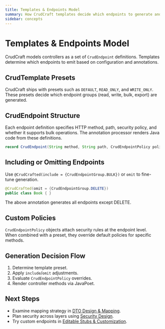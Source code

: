 ```yaml
---
title: Templates & Endpoints Model
summary: How CrudCraft templates decide which endpoints to generate and how to customize them.
sidebar: concepts
---
```


# Templates & Endpoints Model

CrudCraft models controllers as a set of `CrudEndpoint` definitions. Templates determine which endpoints to emit based on configuration and annotations.

## CrudTemplate Presets

CrudCraft ships with presets such as `DEFAULT`, `READ_ONLY`, and `WRITE_ONLY`. These presets decide which endpoint groups (read, write, bulk, export) are generated.

## CrudEndpoint Structure

Each endpoint definition specifies HTTP method, path, security policy, and whether it supports bulk operations. The annotation processor renders Java code from these definitions.

```java
record CrudEndpoint(String method, String path, CrudEndpointPolicy policy) {}
```

## Including or Omitting Endpoints

Use `@CrudCrafted(include = {CrudEndpointGroup.BULK})` or `omit` to fine-tune generation.

```java
@CrudCrafted(omit = {CrudEndpointGroup.DELETE})
public class Book { }
```

The above annotation generates all endpoints except DELETE.

## Custom Policies

`CrudEndpointPolicy` objects attach security rules at the endpoint level. When combined with a preset, they override default policies for specific methods.

## Generation Decision Flow

1. Determine template preset.
2. Apply `include`/`omit` adjustments.
3. Evaluate `CrudEndpointPolicy` overrides.
4. Render controller methods via JavaPoet.

## Next Steps

- Examine mapping strategy in [DTO Design & Mapping](/concepts/dto-mapping.md).
- Plan security across layers using [Security Design](/concepts/security-design.md).
- Try custom endpoints in [Editable Stubs & Customization](/guides/editable-stubs.md).

